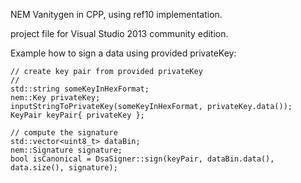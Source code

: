 NEM Vanitygen in CPP, using ref10 implementation.

project file for Visual Studio 2013 community edition.

Example how to sign a data using provided privateKey:

    // create key pair from provided privateKey
    //
    std::string someKeyInHexFormat;
    nem::Key privateKey;
	inputStringToPrivateKey(someKeyInHexFormat, privateKey.data());
    KeyPair keyPair{ privateKey };

    // compute the signature
    std::vector<uint8_t> dataBin;
    nem::Signature signature;
    bool isCanonical = DsaSigner::sign(keyPair, dataBin.data(), data.size(), signature);

